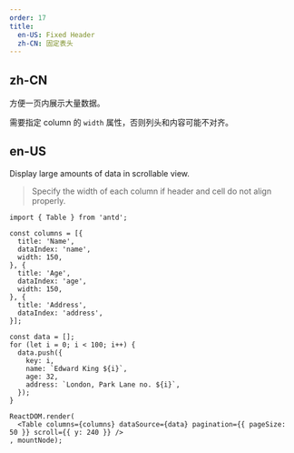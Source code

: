 ```yaml
---
order: 17
title:
  en-US: Fixed Header
  zh-CN: 固定表头
---
```


## zh-CN

方便一页内展示大量数据。

需要指定 column 的 `width` 属性，否则列头和内容可能不对齐。

## en-US

Display large amounts of data in scrollable view.

> Specify the width of each column if header and cell do not align properly.

````__react
import { Table } from 'antd';

const columns = [{
  title: 'Name',
  dataIndex: 'name',
  width: 150,
}, {
  title: 'Age',
  dataIndex: 'age',
  width: 150,
}, {
  title: 'Address',
  dataIndex: 'address',
}];

const data = [];
for (let i = 0; i < 100; i++) {
  data.push({
    key: i,
    name: `Edward King ${i}`,
    age: 32,
    address: `London, Park Lane no. ${i}`,
  });
}

ReactDOM.render(
  <Table columns={columns} dataSource={data} pagination={{ pageSize: 50 }} scroll={{ y: 240 }} />
, mountNode);
````
